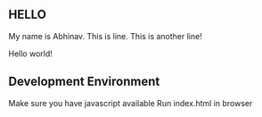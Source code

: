 ## HELLO 
My name is Abhinav.
This is line.
This is another line!

Hello world!
## Development Environment

Make sure you have javascript available
Run index.html in browser

